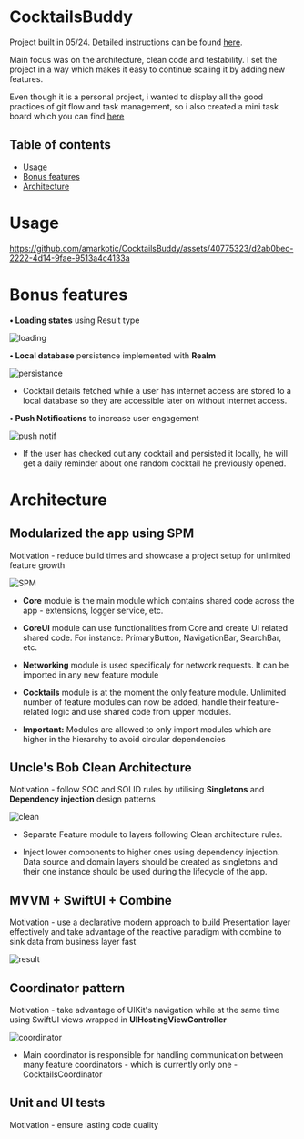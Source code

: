 # CocktailsBuddy
Project built in 05/24. Detailed instructions can be found [here](https://github.com/amarkotic/CocktailsBuddy/blob/develop/Task.md).

Main focus was on the architecture, clean code and testability. I set the project in a way which makes it easy to continue scaling it by adding new features. 

Even though it is a personal project, i wanted to display all the good practices of git flow and task management, so i also created a mini task board which you can find [here](https://trello.com/b/RYWeeNYF/coctails-app)

## Table of contents
  * [Usage](#usage)
  * [Bonus features](#bonus-features)
  * [Architecture](#architecture)
    
# Usage

https://github.com/amarkotic/CocktailsBuddy/assets/40775323/d2ab0bec-2222-4d14-9fae-9513a4c4133a


# Bonus features
**• Loading states** using Result type

![loading](https://github.com/amarkotic/CocktailsBuddy/assets/40775323/5c51babf-c879-40ea-a72a-bacf35b0b679)

**• Local database** persistence implemented with **Realm**

![persistance](https://github.com/amarkotic/CocktailsBuddy/assets/40775323/bf30e8cf-1166-4177-9b19-6e4c136ba674)

- Cocktail details fetched while a user has internet access are stored to a local database so they are accessible later on without internet access.

**• Push Notifications** to increase user engagement 

![push notif](https://github.com/amarkotic/CocktailsBuddy/assets/40775323/d3df1f13-5430-4a7e-84b8-f837c77e8b52)

- If the user has checked out any cocktail and persisted it locally, he will get a daily reminder about one random cocktail he previously opened.

# Architecture

## Modularized the app using SPM
Motivation - reduce build times and showcase a project setup for unlimited feature growth

![SPM](https://github.com/amarkotic/CocktailsBuddy/assets/40775323/ff032a90-e446-46f1-9558-4310c3e3be22)

- **Core** module is the main module which contains shared code across the app - extensions, logger service, etc.

- **CoreUI** module can use functionalities from Core and create UI related shared code. For instance: PrimaryButton, NavigationBar, SearchBar, etc.

- **Networking** module is used specificaly for network requests. It can be imported in any new feature module

- **Cocktails** module is at the moment the only feature module. Unlimited number of feature modules can now be added, handle their feature-related logic and use shared code from upper modules.

- **Important:** Modules are allowed to only import modules which are higher in the hierarchy to avoid circular dependencies


## **Uncle's Bob Clean Architecture** 
Motivation - follow SOC and SOLID rules by utilising **Singletons** and **Dependency injection** design patterns

![clean](https://github.com/amarkotic/CocktailsBuddy/assets/40775323/b722f56f-b81e-4090-b7c8-673cdc1a3042)

- Separate Feature module to layers following Clean architecture rules.

- Inject lower components to higher ones using dependency injection. Data source and domain layers should be created as singletons and their one instance should be used during the lifecycle of the app.

## MVVM + SwiftUI + Combine
Motivation - use a declarative modern approach to build Presentation layer effectively and take advantage of the reactive paradigm with combine to sink data from business layer fast

![result](https://github.com/amarkotic/CocktailsBuddy/assets/40775323/0025fd1b-0e67-4a30-afc9-ee8d9402e3a8)


## Coordinator pattern
Motivation - take advantage of UIKit's navigation while at the same time using SwiftUI views wrapped in **UIHostingViewController**

![coordinator](https://github.com/amarkotic/CocktailsBuddy/assets/40775323/8eff7049-4966-4dee-a891-904edcded8e5)


- Main coordinator is responsible for handling communication between many feature coordinators - which is currently only one - CocktailsCoordinator

## Unit and UI tests
Motivation - ensure lasting code quality


